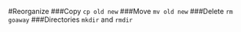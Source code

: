 #Reorganize
###Copy
`cp old new`
###Move
`mv old new`
###Delete
`rm goaway`
###Directories
`mkdir` and `rmdir`
